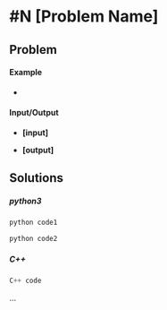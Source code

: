 # #N [Problem Name]

## Problem



#### 	Example

- 




#### 	Input/Output

- **[input]**

  

- **[output]**

  

## Solutions

##### python3

```python
python code1
```



```python
python code2
```



##### C++

```c++
C++ code
```



...